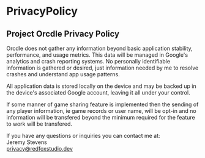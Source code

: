 # PrivacyPolicy

## Project Orcdle Privacy Policy
Orcdle does not gather any information beyond basic application stability, performance, and usage metrics. This data will be managed in Google's analytics and crash reporting systems. No personally identifiable information is gathered or desired, just information needed by me to resolve crashes and understand app usage patterns.

All application data is stored locally on the device and may be backed up in the device's associated Google account, leaving it all under your control.

If some manner of game sharing feature is implemented then the sending of any player information, ie game records or user name, will be opt-in and no information will be transfered beyond the minimum required for the feature to work will be transfered.

If you have any questions or inquiries you can contact me at:  
Jeremy Stevens  
privacy@redfoxstudio.dev
